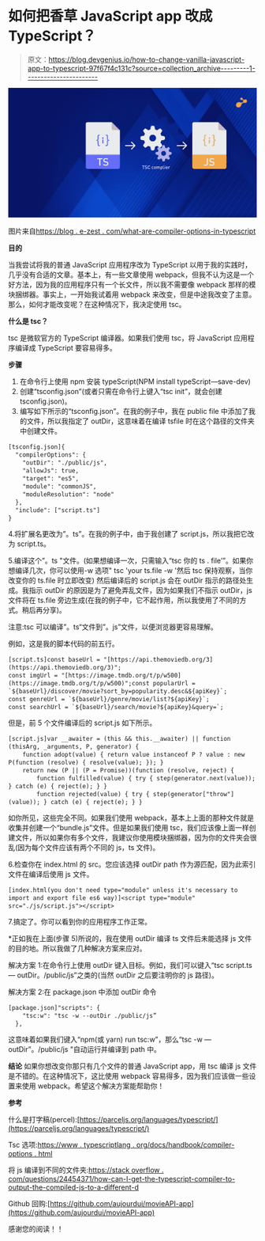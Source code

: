 # 如何把香草 JavaScript app 改成 TypeScript？

> 原文：<https://blog.devgenius.io/how-to-change-vanilla-javascript-app-to-typescript-97f67f4c131c?source=collection_archive---------1----------------------->

![](img/085bc4607dd67b548702ed390212b4bb.png)

图片来自[https://blog . e-zest . com/what-are-compiler-options-in-typescript](https://blog.e-zest.com/what-are-compiler-options-in-typescript)

**目的**

当我尝试将我的普通 JavaScript 应用程序改为 TypeScript 以用于我的实践时，几乎没有合适的文章。基本上，有一些文章使用 webpack，但我不认为这是一个好方法，因为我的应用程序只有一个长文件，所以我不需要像 webpack 那样的模块捆绑器。事实上，一开始我试着用 webpack 来改变，但是中途我改变了主意。那么，如何才能改变呢？在这种情况下，我决定使用 tsc。

**什么是 tsc？**

tsc 是微软官方的 TypeScript 编译器。如果我们使用 tsc，将 JavaScript 应用程序编译成 TypeScript 要容易得多。

**步骤**

1.  在命令行上使用 npm 安装 typeScript(NPM install typeScript—save-dev)
2.  创建“tsconfig.json”(或者只需在命令行上键入“tsc init”，就会创建 tsconfig.json)。
3.  编写如下所示的“tsconfig.json”。在我的例子中，我在 public file 中添加了我的文件，所以我指定了 outDir，这意味着在编译 tsfile 时在这个路径的文件夹中创建文件。

```
[tsconfig.json]{
  "compilerOptions": {
    "outDir": "./public/js",
    "allowJs": true,
    "target": "es5",
    "module": "commonJS",
    "moduleResolution": "node"
  },
  "include": ["script.ts"]
}
```

4.将扩展名更改为”。ts”。在我的例子中，由于我创建了 script.js，所以我把它改为 script.ts。

5.编译这个”。ts "文件。(如果想编译一次，只需输入“tsc 你的 ts . file’”。如果你想编译几次，你可以使用-w 选项" tsc 'your ts.file -w '然后 tsc 保持观察，当你改变你的 ts.file 时立即改变)
然后编译后的 script.js 会在 outDir 指示的路径处生成。我指示 outDir 的原因是为了避免弄乱文件，因为如果我们不指示 outDir，js 文件将在 ts.file 旁边生成(在我的例子中，它不起作用，所以我使用了不同的方式。稍后再分享)。

注意:tsc 可以编译”。ts“文件到”。js”文件，以便浏览器更容易理解。

例如，这是我的脚本代码的前五行。

```
[script.ts]const baseUrl = "[https://api.themoviedb.org/3](https://api.themoviedb.org/3)";
const imgUrl = "[https://image.tmdb.org/t/p/w500](https://image.tmdb.org/t/p/w500)";const popularUrl = `${baseUrl}/discover/movie?sort_by=popularity.desc&${apiKey}`;
const genreUrl = `${baseUrl}/genre/movie/list?${apiKey}`;
const searchUrl = `${baseUrl}/search/movie?${apiKey}&query=`;
```

但是，前 5 个文件编译后的 script.js 如下所示。

```
[script.js]var __awaiter = (this && this.__awaiter) || function (thisArg, _arguments, P, generator) {
    function adopt(value) { return value instanceof P ? value : new P(function (resolve) { resolve(value); }); }
    return new (P || (P = Promise))(function (resolve, reject) {
        function fulfilled(value) { try { step(generator.next(value)); } catch (e) { reject(e); } }
        function rejected(value) { try { step(generator["throw"](value)); } catch (e) { reject(e); } }
```

如你所见，这些完全不同。如果我们使用 webpack，基本上上面的那种文件就是收集并创建一个“bundle.js”文件。但是如果我们使用 tsc，我们应该像上面一样创建文件，所以如果你有多个文件，我建议你使用模块捆绑器，因为你的文件夹会很乱(因为每个文件应该有两个不同的 js，ts 文件)。

6.检查你在 index.html 的 src。您应该选择 outDir path 作为源匹配，因为此索引文件在编译后使用 js 文件。

```
[index.html(you don't need type="module" unless it's necessary to import and export file es6 way)]<script type="module" src="./js/script.js"></script>
```

7.搞定了。你可以看到你的应用程序工作正常。

*正如我在上面(步骤 5)所说的，我在使用 outDir 编译 ts 文件后未能选择 js 文件的目的地。所以我做了几种解决方案来应对。

解决方案 1:在命令行上使用 outDir 键入目标。例如，我们可以键入“tsc script.ts — outDir。/public/js”之类的(当然 outDir 之后要注明你的 js 路径)。

解决方案 2:在 package.json 中添加 outDir 命令

```
[package.json]"scripts": {
    "tsc:w": "tsc -w --outDir ./public/js”
  },
```

这意味着如果我们键入“npm(或 yarn) run tsc:w”，那么“tsc -w — outDir”。/public/js "自动运行并编译到 path 中。

**结论**
如果你想改变你那只有几个文件的普通 JavaScript app，用 tsc 编译 js 文件是不错的。在这种情况下，这比使用 webpack 容易得多，因为我们应该做一些设置来使用 webpack。希望这个解决方案能帮助你！

**参考**

什么是打字稿(percel):[https://parceljs.org/languages/typescript/](https://parceljs.org/languages/typescript/)

Tsc 选项:[https://www . typescriptlang . org/docs/handbook/compiler-options . html](https://www.typescriptlang.org/docs/handbook/compiler-options.html)

将 js 编译到不同的文件夹:[https://stack overflow . com/questions/24454371/how-can-I-get-the-typescript-compiler-to-output-the-compiled-js-to-a-different-d](https://stackoverflow.com/questions/24454371/how-can-i-get-the-typescript-compiler-to-output-the-compiled-js-to-a-different-d)

Github 回购:[https://github.com/aujourdui/movieAPI-app](https://github.com/aujourdui/movieAPI-app)

感谢您的阅读！！